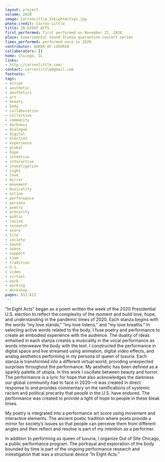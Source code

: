 ```yaml
---
layout: project
volume: 2020
image: CarronLittle_InEightActsgs.jpg
photo_credit: Carron Little
title: IN EIGHT ACTS
first_performed: first performed on November 22, 2020
place: Experimental Sound Studio quarantine concert series
times_performed: performed once in 2020
contributor: QUEEN OF LUXURIA
collaborators: []
home: Chicago, IL
links:
- http://carronlittle.com/
contact: carronlittle@gmail.com
footnote: ''
tags:
- action
- aesthetic
- aesthetics
- art
- beauty
- body
- collaboration
- collective
- community
- darkness
- dialogue
- digital
- election
- experience
- global
- hope
- intention
- interactive
- investigation
- light
- love
- mirror
- movement
- musicality
- online
- performance
- persona
- poetry
- precarity
- public
- racism
- research
- score
- Site
- society
- Sound
- space
- support
- time
- tradition
- U.S.
- video
- virtual
- work
- working
- Workshop
pages: 812-813
---
```

“In Eight Acts” began as a poem written the week of the 2020 Presidential U.S. election to reflect the complexity of the moment and build love, hope, and understanding in the pandemic times of 2020. Each stanza begins with the words “my love stands,” “my love listens,” and “my love breaths.” In selecting active words related to the body, I fuse poetry and performance to create an embodied experience with the audience. The duality of ideas entwined in each stanza creates a musicality in the vocal performance as words interweave the body with the text. I constructed the performance in digital space and live streamed using animation, digital video effects, and analog aesthetics performing in my persona of queen of luxuria. Each stanza is transformed into a different virtual world, providing unexpected surprises throughout the performance. My aesthetic has been defined as a sparkly palette of utopia. In this work I oscillate between beauty and horror. The performance is a lyric for hope that also acknowledges the darkness our global community had to face in 2020—it was created in direct response to and provides commentary on the ramifications of systemic racism and political precarity that people in the U.S. have endured. The performance was created to provide a light of hope to people in these bleak times.

My poetry is integrated into a performance art score using movement and interactive elements. The ancient poetic tradition where poets provide a mirror for society’s issues so that people can perceive them from different angles and then reflect and resolve is part of my intention as a performer. 

In addition to performing as queen of luxuria, I organize Out of Site Chicago, a public performance program. The portrayal and exploration of the body bounded by time is part of the ongoing performance research and investigation that was a structural device “In Eight Acts.”